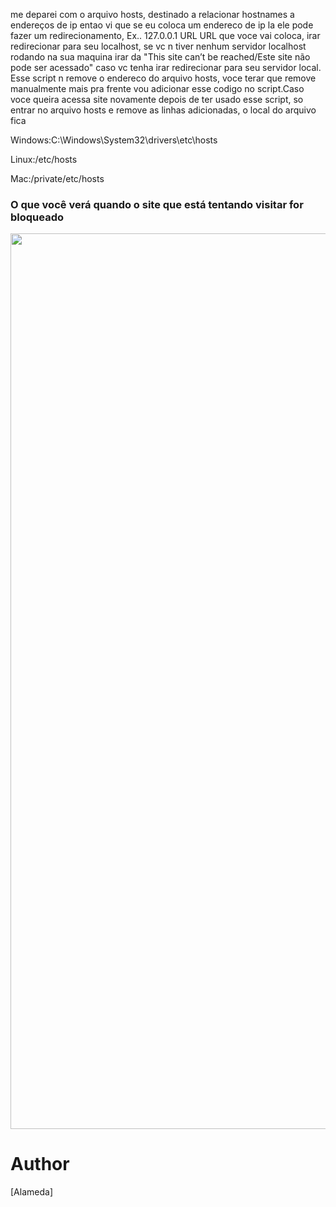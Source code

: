 me deparei com o arquivo hosts, destinado a relacionar hostnames a endereços de ip
entao vi que se eu coloca um endereco de ip la ele pode fazer um redirecionamento,
Ex..
127.0.0.1 URL
URL que voce vai coloca, irar redirecionar para seu localhost, se vc n tiver nenhum servidor localhost rodando na sua maquina irar da "This site can’t be reached/Este site não pode ser acessado" caso vc tenha irar redirecionar para seu servidor local.
Esse script n remove o endereco do arquivo hosts, voce terar que remove manualmente
mais pra frente vou adicionar esse codigo no script.Caso voce queira acessa site novamente depois de ter usado esse script, so entrar no arquivo hosts e remove as linhas adicionadas, o local do arquivo fica

Windows:C:\Windows\System32\drivers\etc\hosts

Linux:/etc/hosts

Mac:/private/etc/hosts



<h3>O que você verá quando o site que está tentando visitar for bloqueado</h3>
<img width="1433" src="https://user-images.githubusercontent.com/43188449/91207592-5cf6e000-e6df-11ea-83b9-10e991b9dfc6.jpg">







# Author
[Alameda]
